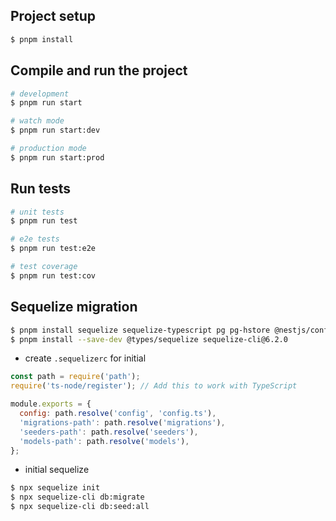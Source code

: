 ## Project setup

```bash
$ pnpm install
```

## Compile and run the project

```bash
# development
$ pnpm run start

# watch mode
$ pnpm run start:dev

# production mode
$ pnpm run start:prod
```

## Run tests

```bash
# unit tests
$ pnpm run test

# e2e tests
$ pnpm run test:e2e

# test coverage
$ pnpm run test:cov
```

## Sequelize migration

```sh
$ pnpm install sequelize sequelize-typescript pg pg-hstore @nestjs/config dotenv
$ pnpm install --save-dev @types/sequelize sequelize-cli@6.2.0
```

- create `.sequelizerc` for initial

```js
const path = require('path');
require('ts-node/register'); // Add this to work with TypeScript

module.exports = {
  config: path.resolve('config', 'config.ts'),
  'migrations-path': path.resolve('migrations'),
  'seeders-path': path.resolve('seeders'),
  'models-path': path.resolve('models'),
};
```

- initial sequelize

```sh
$ npx sequelize init
$ npx sequelize-cli db:migrate
$ npx sequelize-cli db:seed:all
```
